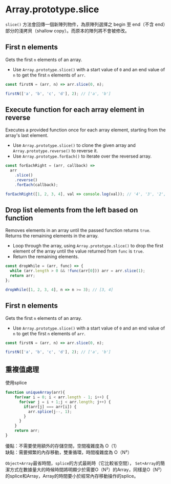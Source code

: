 # Array.prototype.slice

`slice()` 方法會回傳一個新陣列物件，為原陣列選擇之 begin 至 end（不含 end）部分的淺拷貝（shallow copy）。而原本的陣列將不會被修改。

## First n elements

Gets the first `n` elements of an array.

- Use `Array.prototype.slice()` with a start value of `0` and an end value of `n` to get the first `n` elements of `arr`.

```js
const firstN = (arr, n) => arr.slice(0, n);
```

```js
firstN(['a', 'b', 'c', 'd'], 2); // ['a', 'b']
```

## Execute function for each array element in reverse

Executes a provided function once for each array element, starting from the array's last element.

- Use `Array.prototype.slice()` to clone the given array and `Array.prototype.reverse()` to reverse it.
- Use `Array.prototype.forEach()` to iterate over the reversed array.

```js
const forEachRight = (arr, callback) =>
  arr
    .slice()
    .reverse()
    .forEach(callback);
```

```js
forEachRight([1, 2, 3, 4], val => console.log(val)); // '4', '3', '2', '1'
```

## Drop list elements from the left based on function

Removes elements in an array until the passed function returns `true`.
Returns the remaining elements in the array.

- Loop through the array, using `Array.prototype.slice()` to drop the first element of the array until the value returned from `func` is `true`.
- Return the remaining elements.

```js
const dropWhile = (arr, func) => {
  while (arr.length > 0 && !func(arr[0])) arr = arr.slice(1);
  return arr;
};
```

```js
dropWhile([1, 2, 3, 4], n => n >= 3); // [3, 4]
```

## First n elements

Gets the first `n` elements of an array.

- Use `Array.prototype.slice()` with a start value of `0` and an end value of `n` to get the first `n` elements of `arr`.

```js
const firstN = (arr, n) => arr.slice(0, n);
```

```js
firstN(['a', 'b', 'c', 'd'], 2); // ['a', 'b']
```

## 重複值處理

使用splice

```js
function uniqueArray(arr){
    for(var i = 0; i < arr.length - 1; i++) {        
      for(var j = i + 1;j < arr.length; j++) {            
        if(arr[j] === arr[i]) {                
          arr.splice(j--, 1);            
        }        
      }    
    }    
    return arr;
}
```

優點：不需要使用額外的存儲空間，空間複雜度為 O（1）  
缺點：需要頻繁的內存移動，雙重循環，時間複雜度為 O（N²）

`Object+Array`最省時間，`splice`的方式最耗時（它比較省空間），
`Set+Array`的簡潔方式在數據量大的時候時間將明顯少於需要O（N²）的Array，同樣是O（N²）的splice和Array，Array的時間要小於經常內存移動操作的splice。
